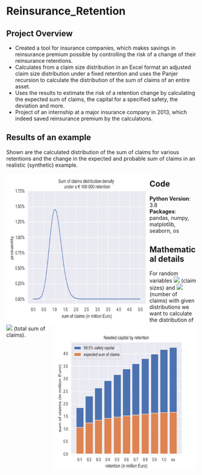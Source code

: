 # Reinsurance_Retention

## Project Overview
* Created a tool for insurance companies, which makes savings in reinsurance premium possible by controlling the risk of a change of their reinsurance retentions.
* Calculates from a claim size distribution in an Excel format an adjusted claim size distribution under a fixed retention and uses the Panjer recursion to calculate the distribution of the sum of claims of an entire asset.
* Uses the results to estimate the risk of a retention change by calculating the expected sum of claims, the capital for a specified safety, the deviation and more.
* Project of an internship at a major insurance company in 2013, which indeed saved reinsurance premium by the calculations.

## Results of an example
Shown are the calculated distribution of the sum of claims for various retentions and the change in the expected and probable sum of claims in an realistic (synthetic) example.

<img align="left" width="380" height="400" src="https://raw.githubusercontent.com/Olhaau/Reinsurance_retention/master/SumOfClaims.gif">
<img style="float: right;" width="380" height="385" src="https://raw.githubusercontent.com/Olhaau/Reinsurance_retention/master/EstimatedSafetyCapital.png">


## Code
**Python Version**: 3.8\
**Packages**: pandas, numpy, matplotlib, seaborn, os


## Mathematical details
For random variables 
<img src="https://render.githubusercontent.com/render/math?math=X_1, X_2,...">
(claim sizes) and
<img src="https://render.githubusercontent.com/render/math?math=N">
(number of claims)
with given distributions we want to calculate the distribution of
<img src="https://render.githubusercontent.com/render/math?math=\sum_{i = 1}^N X_i">
(total sum of claims).



<!--
TODO:
### -- Under construction --
### Assumptions
...

## Resources
...
-->

